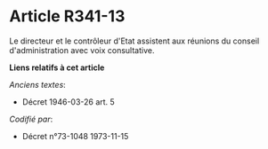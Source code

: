 # Article R341-13

Le directeur et le contrôleur d'Etat assistent aux réunions du conseil d'administration avec voix consultative.

**Liens relatifs à cet article**

_Anciens textes_:

  - Décret  1946-03-26 art. 5

_Codifié par_:

  - Décret n°73-1048 1973-11-15
